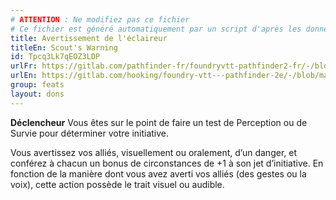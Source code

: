 ```yaml
---
# ATTENTION : Ne modifiez pas ce fichier
# Ce fichier est généré automatiquement par un script d'après les données du module Foundry VTT officiel et de sa traduction
title: Avertissement de l'éclaireur
titleEn: Scout's Warning
id: Tpcq3Lk7qEOZ3LDP
urlFr: https://gitlab.com/pathfinder-fr/foundryvtt-pathfinder2-fr/-/blob/master/data/feats/Tpcq3Lk7qEOZ3LDP.htm
urlEn: https://gitlab.com/hooking/foundry-vtt---pathfinder-2e/-/blob/master/packs/data/feats.db/scout-s-warning.json
group: feats
layout: dons
---
```

**Déclencheur** Vous êtes sur le point de faire un test de Perception ou de Survie pour déterminer votre initiative.

Vous avertissez vos alliés, visuellement ou oralement, d’un danger, et conférez à chacun un bonus de circonstances de +1 à son jet d’initiative. En fonction de la manière dont vous avez averti vos alliés (des gestes ou la voix), cette action possède le trait visuel ou audible.



